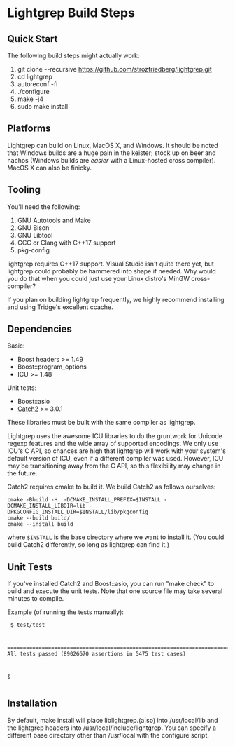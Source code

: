 Lightgrep Build Steps
========================

Quick Start
-----------
The following build steps might actually work:

1. git clone --recursive https://github.com/strozfriedberg/lightgrep.git
2. cd lightgrep
3. autoreconf -fi
4. ./configure
5. make -j4
6. sudo make install


Platforms
---------
Lightgrep can build on Linux, MacOS X, and Windows. It should be noted that Windows builds are a huge pain in the keister; stock up on beer and nachos (Windows builds are _easier_ with a Linux-hosted cross compiler). MacOS X can also be finicky.


Tooling
-------
You'll need the following:

1. GNU Autotools and Make
2. GNU Bison
3. GNU Libtool
4. GCC or Clang with C++17 support
5. pkg-config

lightgrep requires C++17 support. Visual Studio isn't quite there yet, but lightgrep could probably be hammered into shape if needed. Why would you do that when you could just use your Linux distro's MinGW cross-compiler?

If you plan on building lightgrep frequently, we highly recommend installing and using Tridge's excellent ccache.


Dependencies
------------
Basic:
 - Boost headers >= 1.49
 - Boost::program_options
 - ICU >= 1.48

Unit tests:
 - Boost::asio
 - [Catch2](https://github.com/catchorg/Catch2) >= 3.0.1

These libraries must be built with the same compiler as lightgrep.

Lightgrep uses the awesome ICU libraries to do the gruntwork for Unicode regexp features and the wide array of supported encodings. We only use ICU's C API, so chances are high that lightgrep will work with your system's default version of ICU, even if a different compiler was used. However, ICU may be transitioning away from the C API, so this flexibility may change in the future.

Catch2 requires cmake to build it. We build Catch2 as follows ourselves:
```
cmake -Bbuild -H. -DCMAKE_INSTALL_PREFIX=$INSTALL -DCMAKE_INSTALL_LIBDIR=lib -DPKGCONFIG_INSTALL_DIR=$INSTALL/lib/pkgconfig
cmake --build build/
cmake --install build
```
where `$INSTALL` is the base directory where we want to install it. (You could build Catch2 differently, so long as lightgrep can find it.)


Unit Tests
----------
If you've installed Catch2 and Boost::asio, you can run "make check" to build and execute the unit tests. Note that one source file may take several minutes to compile.

Example (of running the tests manually):

<code><pre>
$ test/test

===============================================================================
All tests passed (89026670 assertions in 5475 test cases)

$
</pre></code>


Installation
------------
By default, make install will place liblightgrep.(a|so) into /usr/local/lib and the lightgrep headers into /usr/local/include/lightgrep. You can specify a different base directory other than /usr/local with the configure script.
